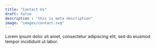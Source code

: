 ```yaml
---
title: "Contact Us"
draft: false
description : "this is meta description"
image: "images/contact.svg"
---
```


Lorem ipsum dolor sit amet, consectetur adipiscing elit, sed do eiusmod tempor incididunt ut labor.